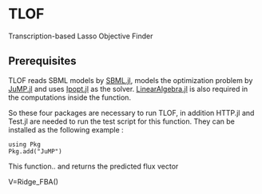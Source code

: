 # TLOF
Transcription-based Lasso Objective Finder

## Prerequisites
TLOF reads SBML models by [SBML.jl](https://github.com/LCSB-BioCore/SBML.jl), models the optimization problem by [JuMP.jl](https://github.com/jump-dev/JuMP.jl) and uses [Ipopt.jl](https://github.com/jump-dev/Ipopt.jl) as the solver. 
[LinearAlgebra.jl](https://github.com/JuliaLang/julia/blob/master/stdlib/LinearAlgebra/src/LinearAlgebra.jl) is also required in the computations inside the function.

So these four packages are necessary to run TLOF, in addition HTTP.jl and Test.jl are needed to run the test script for this function. 
They can be installed as the following example :

```
using Pkg
Pkg.add("JuMP")
```
This function.. and returns the predicted flux vector

V=Ridge_FBA()
